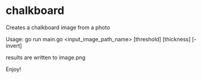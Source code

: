 # chalkboard
Creates a chalkboard image from a photo

Usage: go run main.go <input_image_path_name> [threshold] [thickness] [-invert]

results are written to image.png

Enjoy!
